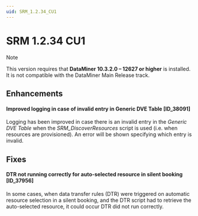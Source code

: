 ```yaml
---
uid: SRM_1.2.34_CU1
---
```


# SRM 1.2.34 CU1

> [!NOTE]
> This version requires that **DataMiner 10.3.2.0 – 12627 or higher** is installed. It is not compatible with the DataMiner Main Release track.

## Enhancements

#### Improved logging in case of invalid entry in Generic DVE Table [ID_38091]

Logging has been improved in case there is an invalid entry in the *Generic DVE Table* when the *SRM_DiscoverResources* script is used (i.e. when resources are provisioned). An error will be shown specifying which entry is invalid.

## Fixes

#### DTR not running correctly for auto-selected resource in silent booking [ID_37956]

In some cases, when data transfer rules (DTR) were triggered on automatic resource selection in a silent booking, and the DTR script had to retrieve the auto-selected resource, it could occur DTR did not run correctly.
